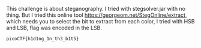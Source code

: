 This challenge is about steganography. I tried with stegsolver.jar with no thing.
But I tried this online tool https://georgeom.net/StegOnline/extract, which needs you to select the bit to extract 
from each color, I tried with HSB and LSB, flag was encoded in the LSB.
```
picoCTF{h1d1ng_1n_th3_b1t5}
```
